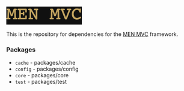 ![Alt text](logo.png?raw=true "MEN MVC")

This is the repository for dependencies for the [MEN MVC](http://menmvc.com/) framework.

### Packages
- `cache` - packages/cache
- `config` - packages/config
- `core` - packages/core
- `test` - packages/test
